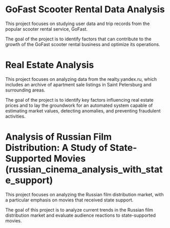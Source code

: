 # GoFast Scooter Rental Data Analysis

This project focuses on studying user data and trip records from the popular scooter rental service, GoFast.

The goal of the project is to identify factors that can contribute to the growth of the GoFast scooter rental business and optimize its operations.

# Real Estate Analysis

This project focuses on analyzing data from the realty.yandex.ru, which includes an archive of apartment sale listings in Saint Petersburg and surrounding areas.

The goal of the project is to identify key factors influencing real estate prices and to lay the groundwork for an automated system capable of estimating market values, detecting anomalies, and preventing fraudulent activities.

# Analysis of Russian Film Distribution: A Study of State-Supported Movies (russian_cinema_analysis_with_state_support)

This project focuses on analyzing the Russian film distribution market, with a particular emphasis on movies that received state support. 

The goal of this project is to analyze current trends in the Russian film distribution market and evaluate audience reactions to state-supported movies.
